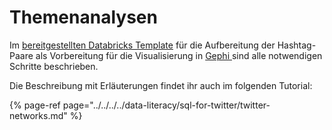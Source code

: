 # Themenanalysen

Im [bereitgestellten Databricks Template](https://winf-hsos.github.io/databricks-notebooks/big-data-analytics/Hashtag%20Paare%20f%C3%BCr%20Gephi%20exportieren.html) für die Aufbereitung der Hashtag-Paare als Vorbereitung für die Visualisierung in [Gephi ](https://gephi.org/)sind alle notwendigen Schritte beschrieben.

Die Beschreibung mit Erläuterungen findet ihr auch im folgenden Tutorial:

{% page-ref page="../../../../data-literacy/sql-for-twitter/twitter-networks.md" %}

